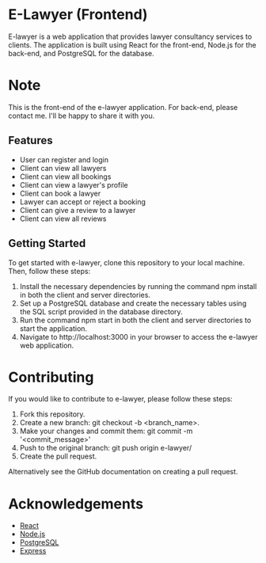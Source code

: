 # E-Lawyer (Frontend)
E-lawyer is a web application that provides lawyer consultancy services to clients. The application is built using React for the front-end, Node.js for the back-end, and PostgreSQL for the database.

# Note
This is the front-end of the e-lawyer application. For back-end, please contact me. I'll be happy to share it with you.

## Features
- User can register and login
- Client can view all lawyers
- Client can view all bookings
- Client can view a lawyer's profile
- Client can book a lawyer
- Lawyer can accept or reject a booking
- Client can give a review to a lawyer
- Client can view all reviews

## Getting Started
To get started with e-lawyer, clone this repository to your local machine. Then, follow these steps:

1. Install the necessary dependencies by running the command npm install in both the client and server directories.
2. Set up a PostgreSQL database and create the necessary tables using the SQL script provided in the database directory.
3. Run the command npm start in both the client and server directories to start the application.
4. Navigate to http://localhost:3000 in your browser to access the e-lawyer web application.

# Contributing
If you would like to contribute to e-lawyer, please follow these steps:

1. Fork this repository.
2. Create a new branch: git checkout -b <branch_name>.
3. Make your changes and commit them: git commit -m '<commit_message>'
4. Push to the original branch: git push origin e-lawyer/<location>
5. Create the pull request.

Alternatively see the GitHub documentation on creating a pull request.

# Acknowledgements
- [React](https://reactjs.org/)
- [Node.js](https://nodejs.org/en/)
- [PostgreSQL](https://www.postgresql.org/)
- [Express](https://expressjs.com/)

